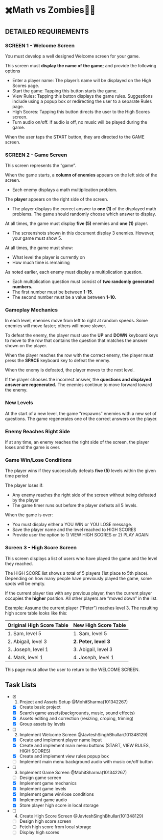 # ✖️Math vs Zombies🧟‍♂️

## DETAILED REQUIREMENTS

### SCREEN 1 - Welcome Screen
You must develop a well designed Welcome screen for your game.  

This screen must **display the name of the game;** and provide the following options
- Enter a player name: The player’s name will be displayed on the High Scores page.
- Start the game: Tapping this button starts the game.
- View Rules: Tapping this button displays the game rules. Suggestions include using
a popup box or redirecting the user to a separate Rules page.
- High Scores: Tapping this button directs the user to the High Scores screen.
- Turn audio on/off. If audio is off, no music will be played during the game.

When the user taps the START button, they are directed to the GAME screen.

### SCREEN 2 - Game Screen

This screen represents the “game”.  

When the game starts, a **column of enemies** appears on the left side of the screen.
- Each enemy displays a math multiplication problem.

The **player** appears on the right side of the screen.
- The player displays the correct answer to **one (1)** of the displayed math problems. The
game should randomly choose which answer to display.

At all times, the game must display **five (5)** enemies and **one (1)** player.
- The screenshots shown in this document display 3 enemies. However, your game
must show 5.

At all times, the game must show:
- What level the player is currently on
- How much time is remaining

As noted earlier, each enemy must display a multiplication question.
- Each multiplication question must consist of **two randomly generated numbers.**
- The first number must be between **1-15.**
- The second number must be a value between **1-10.**

### **Gameplay Mechanics**
In each level, enemies move from left to right at random speeds. Some enemies will move
faster; others will move slower.  

To defeat the enemy, the player must use the **UP** and **DOWN** keyboard keys to move to the
row that contains the question that matches the answer shown on the player.  

When the player reaches the row with the correct enemy, the player must press the **SPACE**
keyboard key to defeat the enemy.  

When the enemy is defeated, the player moves to the next level.  

If the player chooses the incorrect answer, the **questions and displayed answer are
regenerated.** The enemies continue to move forward toward the enemy.  

### **New Levels**
At the start of a new level, the game “respawns” enemies with a new set of questions. The
game regenerates one of the correct answers on the player.

### **Enemy Reaches Right Side**
If at any time, an enemy reaches the right side of the screen, the player loses and the game is
over.

### **Game Win/Lose Conditions**
The player wins if they successfully defeats **five (5)** levels within the given time period  

The player loses if:
- Any enemy reaches the right side of the screen without being defeated by the player
- The game timer runs out before the player defeats all 5 levels.  

When the game is over:
- You must display either a YOU WIN or YOU LOSE message.
- Save the player name and the level reached to HIGH SCORES
- Provide user the option to 1) VIEW HIGH SCORES or 2) PLAY AGAIN

### Screen 3 - High Score Screen
This screen displays a list of users who have played the game and the level they reached.  

The HIGH SCORE list shows a total of 5 players (1st place to 5th place). Depending on how
many people have previously played the game, some spots will be empty.  

If the current player ties with any previous player, then the current player occupies the **higher**
position. All other players are “moved down” in the list.  

Example: Assume the current player (“Peter”) reaches level 3. The resulting high score table
looks like this:

| Original High Score Table  | New High Score Table |
| ------------- | ------------- |
| 1. Sam, level 5  | 1. Sam, level 5 |
| 2. Abigail, level 3  | **2. Peter, level 3** |
| 3. Joseph, level 1 | 3. Abigail, level 3 |
| 4. Mark, level 1 | 4. Joseph, level 1 |  

This page must allow the user to return to the WELCOME SCREEN.
##
## Task Lists
- [x] 1. Project and Assets Setup @MohitSharma(101342267)
  - [x] Create basic project
  - [x] Search game assets(backgrounds, music, sound effects)
  - [x] Assets editing and correction (resizing, croping, triming)
  - [x] Group assets by levels

- [ ] 2. Implement Welcome Screen @JavteshSinghBhullar(101348129)
  - [x] Create and implement player name Input
  - [x] Create and implement main menu buttons (START, VIEW RULES, HIGH SCORES)
  - [x] Create and implement view rules popup box
  - [ ] Implement main menu background audio with music on/off button

- [ ] 3. Implement Game Screen @MohitSharma(101342267)
  - [ ] Design game screen
  - [x] Implement game mechanics
  - [x] Implement game levels
  - [x] Implement game win/lose conditions
  - [x] Implememt game audio
  - [x] Store player high score in local storage

- [ ] 4. Create High Score Screen @JavteshSinghBhullar(101348129)
  - [ ] Design high score screen
  - [ ] Fetch high score from local storage
  - [ ] Display high scores
